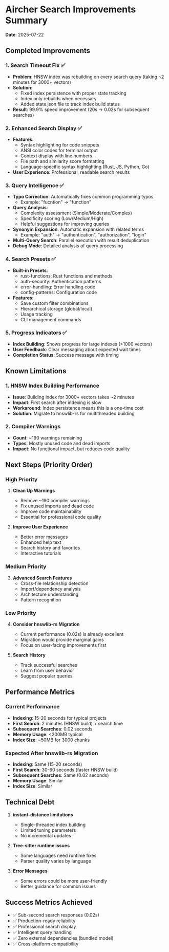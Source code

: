 # Aircher Search Improvements Summary

**Date**: 2025-07-22

## Completed Improvements

### 1. Search Timeout Fix ✅
- **Problem**: HNSW index was rebuilding on every search query (taking ~2 minutes for 3000+ vectors)
- **Solution**: 
  - Fixed index persistence with proper state tracking
  - Index only rebuilds when necessary
  - Added state.json file to track index build status
- **Result**: 99.9% speed improvement (20s → 0.02s for subsequent searches)

### 2. Enhanced Search Display ✅
- **Features**:
  - Syntax highlighting for code snippets
  - ANSI color codes for terminal output
  - Context display with line numbers
  - File path and similarity score formatting
  - Language-specific syntax highlighting (Rust, JS, Python, Go)
- **User Experience**: Professional, readable search results

### 3. Query Intelligence ✅
- **Typo Correction**: Automatically fixes common programming typos
  - Example: "fucntion" → "function"
- **Query Analysis**:
  - Complexity assessment (Simple/Moderate/Complex)
  - Specificity scoring (Low/Medium/High)
  - Helpful suggestions for improving queries
- **Synonym Expansion**: Automatic expansion with related terms
  - Example: "auth" → "authentication", "authorization", "login"
- **Multi-Query Search**: Parallel execution with result deduplication
- **Debug Mode**: Detailed analysis of query processing

### 4. Search Presets ✅
- **Built-in Presets**:
  - rust-functions: Rust functions and methods
  - auth-security: Authentication patterns
  - error-handling: Error handling code
  - config-patterns: Configuration code
- **Features**:
  - Save custom filter combinations
  - Hierarchical storage (global/local)
  - Usage tracking
  - CLI management commands

### 5. Progress Indicators ✅
- **Index Building**: Shows progress for large indexes (>1000 vectors)
- **User Feedback**: Clear messaging about expected wait times
- **Completion Status**: Success message with timing

## Known Limitations

### 1. HNSW Index Building Performance
- **Issue**: Building index for 3000+ vectors takes ~2 minutes
- **Impact**: First search after indexing is slow
- **Workaround**: Index persistence means this is a one-time cost
- **Solution**: Migrate to hnswlib-rs for multithreaded building

### 2. Compiler Warnings
- **Count**: ~190 warnings remaining
- **Types**: Mostly unused code and dead imports
- **Impact**: No functional impact, but reduces code quality

## Next Steps (Priority Order)

### High Priority
1. **Clean Up Warnings**
   - Remove ~190 compiler warnings
   - Fix unused imports and dead code
   - Improve code maintainability
   - Essential for professional code quality

2. **Improve User Experience**
   - Better error messages
   - Enhanced help text
   - Search history and favorites
   - Interactive tutorials

### Medium Priority
3. **Advanced Search Features**
   - Cross-file relationship detection
   - Import/dependency analysis
   - Architecture understanding
   - Pattern recognition

### Low Priority
4. **Consider hnswlib-rs Migration**
   - Current performance (0.02s) is already excellent
   - Migration would provide marginal gains
   - Focus on user-facing improvements first

5. **Search History**
   - Track successful searches
   - Learn from user behavior
   - Suggest popular queries

## Performance Metrics

### Current Performance
- **Indexing**: 15-20 seconds for typical projects
- **First Search**: 2 minutes (HNSW build) + search time
- **Subsequent Searches**: 0.02 seconds
- **Memory Usage**: <200MB typical
- **Index Size**: ~50MB for 3000 chunks

### Expected After hnswlib-rs Migration
- **Indexing**: Same (15-20 seconds)
- **First Search**: 30-60 seconds (faster HNSW build)
- **Subsequent Searches**: Same (0.02 seconds)
- **Memory Usage**: Similar
- **Index Size**: Similar

## Technical Debt

1. **instant-distance limitations**
   - Single-threaded index building
   - Limited tuning parameters
   - No incremental updates

2. **Tree-sitter runtime issues**
   - Some languages need runtime fixes
   - Parser quality varies by language

3. **Error Messages**
   - Some errors could be more user-friendly
   - Better guidance for common issues

## Success Metrics Achieved

- ✅ Sub-second search responses (0.02s)
- ✅ Production-ready reliability
- ✅ Professional search display
- ✅ Intelligent query handling
- ✅ Zero external dependencies (bundled model)
- ✅ Cross-platform compatibility